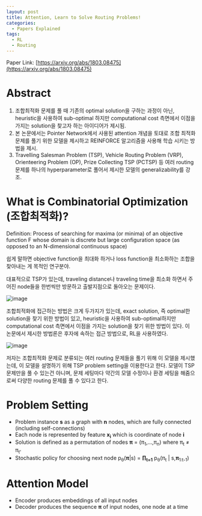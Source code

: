 ```yaml
---
layout: post
title: Attention, Learn to Solve Routing Problems!
categories:
  - Papers Explained
tags:
  - RL
  - Routing
---
```

Paper Link: [https://arxiv.org/abs/1803.08475](https://arxiv.org/abs/1803.08475)

# Abstract

1. 조합최적화 문제를 풀 때 기존의 optimal solution을 구하는 과정이 아닌, heuristic을 사용하여 sub-optimal 하지만 computational cost
측면에서 이점을 가지는 solution을 찾고자 하는 아이디어가 제시됨.
2. 본 논문에서는 Pointer Network에서 사용된 attention 개념을 토대로 조합 최적화 문제를 풀기 위한 모델을 제시하고 REINFORCE 알고리즘을 사용해 학습 시키는
방법을 제시. 
3. Travelling Salesman Problem (TSP), Vehicle Routing Problem (VRP), Orienteering Problem (OP), Prize Collecting TSP (PCTSP)
등 여러 routing 문제를 하나의 hyperparameter로 풀어서 제시한 모델의 generalizability를 강조.

# What is Combinatorial Optimization (조합최적화)?

Definition: Process of searching for maxima (or minima) of an objective function F whose domain is discrete but
large configuration space (as opposed to an N-dimensional continuous space)

쉽게 말하면 objective function을 최대화 하거나 loss function을 최소화하는 조합을 찾아내는 게 목적인 연구분야.

대표적으로 TSP가 있는데, traveling distance나 traveling time을 최소화 하면서 주어진 node들을 한번씩만 방문하고 출발지점으로 돌아오는 문제이다.

![image](https://user-images.githubusercontent.com/45442859/128311518-2d3cff43-ec1e-4ca9-9eae-903d25762afb.png)

조합최적화에 접근하는 방법은 크게 두가지가 있는데, exact solution, 즉 optimal한 solution을 찾기 위한 방법이 있고, heuristic을 사용하여 sub-optimal하지만
computational cost 측면에서 이점을 가지는 solution을 찾기 위한 방법이 있다. 이 논문에서 제시한 방법론은 후자에 속하는 접근 방법으로, RL을 사용하였다. 

![image](https://user-images.githubusercontent.com/45442859/128312683-4dabaa4f-13e6-48cc-9801-a1b0ac86ff77.png)

저자는 조합최적화 문제로 분류되는 여러 routing 문제들을 풀기 위해 이 모델을 제시했는데, 이 모델을 설명하기 위해 TSP problem setting을 이용한다고 한다.
모델이 TSP 문제만을 풀 수 있는건 아니며, 문제 세팅마다 약간의 모델 수정이나 환경 세팅을 해줌으로써 다양한 routing 문제를 풀 수 있다고 한다.

# Problem Setting

* Problem instance **s** as a graph with **n** nodes, which are fully connected (including self-connections)
* Each node is represented by feature **x<sub>i</sub>** which is coordinate of node **i**
* Solution is defined as a permutation of nodes **&pi;** = (&pi;<sub>1</sub>,...,&pi;<sub>n</sub>) where 
&pi;<sub>t</sub> &ne; &pi;<sub>t'</sub>
* Stochastic policy for choosing next node p<sub>&theta;</sub>(**&pi;**|s) = **&prod;<sub>t=1</sub>** p<sub>&theta;</sub>(&pi;<sub>t</sub> | s,**&pi;**<sub>1:t-1</sub>)

# Attention Model

* Encoder produces embeddings of all input nodes
* Decoder produces the sequence **&pi;** of input nodes, one node at a time